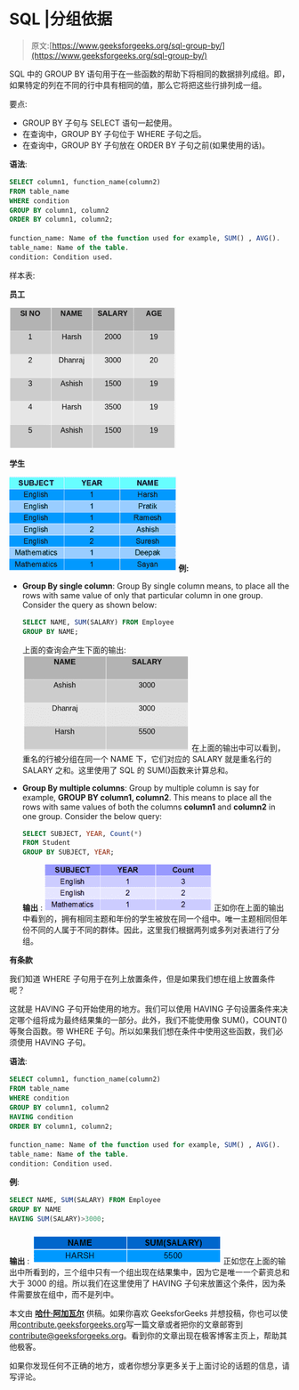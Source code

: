 # SQL |分组依据

> 原文:[https://www.geeksforgeeks.org/sql-group-by/](https://www.geeksforgeeks.org/sql-group-by/)

SQL 中的 GROUP BY 语句用于在一些函数的帮助下将相同的数据排列成组。即，如果特定的列在不同的行中具有相同的值，那么它将把这些行排列成一组。

要点:

*   GROUP BY 子句与 SELECT 语句一起使用。
*   在查询中，GROUP BY 子句位于 WHERE 子句之后。
*   在查询中，GROUP BY 子句放在 ORDER BY 子句之前(如果使用的话)。

**语法**:

```sql
SELECT column1, function_name(column2)
FROM table_name
WHERE condition
GROUP BY column1, column2
ORDER BY column1, column2;

function_name: Name of the function used for example, SUM() , AVG().
table_name: Name of the table.
condition: Condition used.

```

样本表:

**员工**

[![table](img/97d257127d703675166e55d26208cb55.png)](https://media.geeksforgeeks.org/wp-content/uploads/table8.png)

**学生**

[![Screenshot (54)](img/afac41de5dac92dca152f507403be377.png)](https://media.geeksforgeeks.org/wp-content/uploads/Screenshot-54.png) 
**例:**

*   **Group By single column**: Group By single column means, to place all the rows with same value of only that particular column in one group. Consider the query as shown below:

    ```sql
    SELECT NAME, SUM(SALARY) FROM Employee 
    GROUP BY NAME;

    ```

    上面的查询会产生下面的输出:
    [![table_out](img/476d4e0f0630dbfd799a23e66e9ffeab.png)](https://media.geeksforgeeks.org/wp-content/uploads/table_out.png) 
    在上面的输出中可以看到，重名的行被分组在同一个 NAME 下，它们对应的 SALARY 就是重名行的 SALARY 之和。这里使用了 SQL 的 SUM()函数来计算总和。

*   **Group By multiple columns**: Group by multiple column is say for example, **GROUP BY column1, column2**. This means to place all the rows with same values of both the columns **column1** and **column2** in one group. Consider the below query:

    ```sql
    SELECT SUBJECT, YEAR, Count(*)
    FROM Student
    GROUP BY SUBJECT, YEAR;

    ```

    **输出** :
    [![Screenshot (55)](img/852b2809ff9ba5c2e1e6446e203597d1.png)](https://media.geeksforgeeks.org/wp-content/uploads/Screenshot-55.png) 
    正如你在上面的输出中看到的，拥有相同主题和年份的学生被放在同一个组中。唯一主题相同但年份不同的人属于不同的群体。因此，这里我们根据两列或多列对表进行了分组。

**有条款**

我们知道 WHERE 子句用于在列上放置条件，但是如果我们想在组上放置条件呢？

这就是 HAVING 子句开始使用的地方。我们可以使用 HAVING 子句设置条件来决定哪个组将成为最终结果集的一部分。此外，我们不能使用像 SUM()，COUNT()等聚合函数。带 WHERE 子句。所以如果我们想在条件中使用这些函数，我们必须使用 HAVING 子句。

**语法**:

```sql
SELECT column1, function_name(column2)
FROM table_name
WHERE condition
GROUP BY column1, column2
HAVING condition
ORDER BY column1, column2;

function_name: Name of the function used for example, SUM() , AVG().
table_name: Name of the table.
condition: Condition used.

```

**例**:

```sql
SELECT NAME, SUM(SALARY) FROM Employee 
GROUP BY NAME
HAVING SUM(SALARY)>3000; 

```

**输出** :
[![Screenshot (56)](img/1e4c7e92a4594d08dce0d89ea66ca3e3.png)](https://media.geeksforgeeks.org/wp-content/uploads/Screenshot-56.png) 
正如您在上面的输出中所看到的，三个组中只有一个组出现在结果集中，因为它是唯一一个薪资总和大于 3000 的组。所以我们在这里使用了 HAVING 子句来放置这个条件，因为条件需要放在组中，而不是列中。

本文由 [**哈什·阿加瓦尔**](https://www.facebook.com/harsh.agarwal.16752) 供稿。如果你喜欢 GeeksforGeeks 并想投稿，你也可以使用[contribute.geeksforgeeks.org](http://www.contribute.geeksforgeeks.org)写一篇文章或者把你的文章邮寄到 contribute@geeksforgeeks.org。看到你的文章出现在极客博客主页上，帮助其他极客。

如果你发现任何不正确的地方，或者你想分享更多关于上面讨论的话题的信息，请写评论。